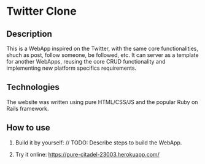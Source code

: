 # Twitter Clone

## Description
This is a WebApp inspired on the Twitter, with the same core functionalities, shuch as post, follow someone, be followed, etc.
It can server as a template for another WebApps, reusing the core CRUD functionality and implementing new platform specifics requirements.

## Technologies
The website was written using pure HTML/CSS/JS and the popular Ruby on Rails framework.

## How to use
1) Build it by yourself:
// TODO: Describe steps to build the WebApp.

2) Try it online:
https://pure-citadel-23003.herokuapp.com/
